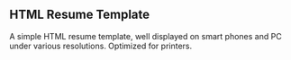 HTML Resume Template
--------------------

A simple HTML resume template, well displayed on smart phones and PC under various resolutions. Optimized for printers.

